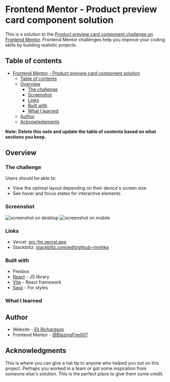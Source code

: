 # Frontend Mentor - Product preview card component solution

This is a solution to the [Product preview card component challenge on Frontend Mentor](https://www.frontendmentor.io/challenges/product-preview-card-component-GO7UmttRfa). Frontend Mentor challenges help you improve your coding skills by building realistic projects.

## Table of contents

- [Frontend Mentor - Product preview card component solution](#frontend-mentor---product-preview-card-component-solution)
  - [Table of contents](#table-of-contents)
  - [Overview](#overview)
    - [The challenge](#the-challenge)
    - [Screenshot](#screenshot)
    - [Links](#links)
    - [Built with](#built-with)
    - [What I learned](#what-i-learned)
  - [Author](#author)
  - [Acknowledgments](#acknowledgments)

**Note: Delete this note and update the table of contents based on what sections you keep.**

## Overview

### The challenge

Users should be able to:

- View the optimal layout depending on their device's screen size
- See hover and focus states for interactive elements

### Screenshot

![screenshot on desktop](https://i.imgur.com/k7vMPKy.png)
![screenshot on mobile](https://i.imgur.com/rrWbE7s.png)

### Links

- Vercel: [prc-fm.vercel.app](https://prc-fm.vercel.app/)
- Stackblitz: [stackblitz.com/edit/github-rmnhkq](https://stackblitz.com/edit/github-rmnhkq?file=src/App.tsx)

### Built with

- Flexbox
- [React](https://reactjs.org/) - JS library
- [Vite](https://vitejs.dev/) - React framework
- [Sass](https://sass-lang.com/) - For styles

### What I learned

## Author

- Website - [Eli Richardson](https://werichardson.com)
- Frontend Mentor - [@BlazingFire007](https://www.frontendmentor.io/profile/BlazingFire007)

## Acknowledgments

This is where you can give a hat tip to anyone who helped you out on this project. Perhaps you worked in a team or got some inspiration from someone else's solution. This is the perfect place to give them some credit.
